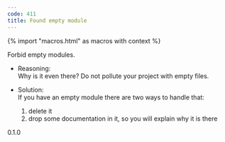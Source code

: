 ```yaml
---
code: 411
title: Found empty module
---
```


{% import "macros.html" as macros with context %}

Forbid empty modules.

  - Reasoning:  
    Why is it even there? Do not pollute your project with empty files.

  - Solution:  
    If you have an empty module there are two ways to handle that:
    
    1.  delete it
    2.  drop some documentation in it, so you will explain why it is
        there

<div class="versionadded">

0.1.0

</div>